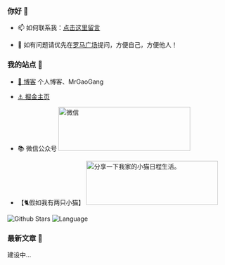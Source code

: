 ### 你好 👋

- 📫 如何联系我：[点击这里留言](https://github.com/MrGaoGang/mrgaogang.github.io/issues)
- 👯 如有问题请优先在[罗马广场](https://github.com/MrGaoGang/mrgaogang/issues?q=is%3Aissue)提问，方便自己，方便他人！

  <link rel="stylesheet" href="devicon.min.css">


### 我的站点 📍

- [🔴 博客](http://mrgaogang.github.io/)   个人博客、MrGaoGang 

- [⚓ 掘金主页](https://juejin.im/user/1697301684039869/posts?sort=popular)  

- 📚 微信公众号 <img src="https://p1-juejin.byteimg.com/tos-cn-i-k3u1fbpfcp/30ffc78d32144262b56c63e2022aeac0~tplv-k3u1fbpfcp-zoom-1.image" alt="微信" width="300px" height="100px" />

- 【🐈假如我有两只小猫】 <img src="https://p6-juejin.byteimg.com/tos-cn-i-k3u1fbpfcp/5c67102262d84d1ca2c7ccd447515bd2~tplv-k3u1fbpfcp-watermark.image" width="300px" height="100px" title="分享一下我家的小猫日程生活。"  />



![Github Stars](https://github-readme-stats.vercel.app/api?username=mrgaogang&show_icons=true&hide=contribs)
![Language](https://github-readme-stats.vercel.app/api/top-langs/?username=mrgaogang&layout=compact)



### 最新文章 📄

建设中...






